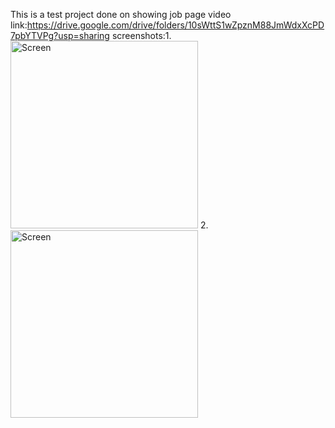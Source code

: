 This is a test project done on showing job page
video link:https://drive.google.com/drive/folders/10sWttS1wZpznM88JmWdxXcPD7pbYTVPg?usp=sharing
screenshots:1.<img src="../udayasaranjobpage/screenshots/lokal asses1.jpg" alt="Screen" width="300" />
2.<img src="../udayasaranjobpage/screenshots/lokalasses2.jpg" alt="Screen" width="300" />
